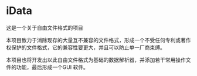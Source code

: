 # iData
这是一个关于自由文件格式的项目

本项目致力于消除现存的大量互不兼容的文件格式，形成一个不受任何专利或著作权保护的文件格式，它的兼容性要更大，并且可以防止单一厂商束缚。

本项目也将开发出以此自由文件格式为基础的数据解析器，并添加若干常用操作文件的功能，最后形成一个GUI 软件。

